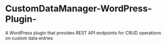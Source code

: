 # CustomDataManager-WordPress-Plugin-
A WordPress plugin that provides REST API endpoints for CRUD operations on custom data entries

